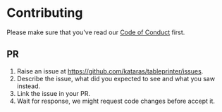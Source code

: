# Contributing

Please make sure that you've read our [Code of Conduct](https://github.com/kataras/tableprinter/blob/master/CODE_OF_CONDUCT.md) first.

## PR

1. Raise an issue at https://github.com/kataras/tableprinter/issues.
2. Describe the issue, what did you expected to see and what you saw instead.
3. Link the issue in your PR.
4. Wait for response, we might request code changes before accept it.
